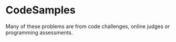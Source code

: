 # CodeSamples
Many of these problems are from code challenges, online judges or programming assessments.
